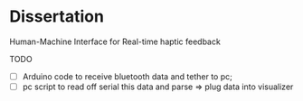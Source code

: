 # Dissertation
Human-Machine Interface for Real-time haptic feedback


TODO 
- [ ] Arduino code to receive bluetooth data and tether to pc;
- [ ] pc script to read off serial this data and parse => plug data into visualizer
